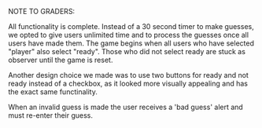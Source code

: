 NOTE TO GRADERS:


All functionality is complete. Instead of a 30 second timer to make guesses, we opted to give users unlimited
time and to process the guesses once all users have made them. The game begins when all users who have selected
"player" also select "ready". Those who did not select ready are stuck as observer until the game is reset.

Another design choice we made was to use two buttons for ready and not ready instead of a checkbox, as it looked
more visually appealing and has the exact same functinality.

When an invalid guess is made the user receives a 'bad guess' alert and must re-enter their guess.
